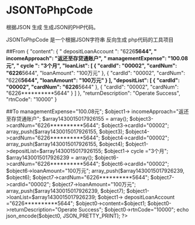 # JSONToPhpCode
根据JSON 生成 生成JSON的PHP代码。 


JSONToPhpCode 是一个根据JSON字符串 反向生成  php代码的工具项目


##From 
  {
    "content": {
        " depositLoanAccount ": "6226**********5644",
        " incomeApproach": "返还至存贷通账户",
        " managementExpense": "100.08元",
        " cycle ": "3个月",
        "loanList": [
            {
                "cardId": "00002",
                "cardNum": "6226**********5644",
                "loanAmount": "100万元"
            },
            {
                "cardId": "00002",
                "cardNum": "6226**********5644",
                "loanAmount": "100万元"
            }
        ],
        "depositList": [
            {
                "cardId": "00002",
                "cardNum": "6226**********5644"
            },
            {
                "cardId": "00002",
                "cardNum": "6226**********5644"
            }
        ]
    },
    "returnDescription": "Operate Success",
    "rtnCode": "10000"
}


##To
    <?php
      error_reporting(0);
      header('Content-Type: application/json');
      $object1-> managementExpense="100.08元";
      $object1-> incomeApproach="返还至存贷通账户";
      $array1430015017926155 = array();
      $object3->cardNum="6226**********5644";
      $object3->cardId="00002";
      array_push($array1430015017926155, $object3);
      $object4->cardNum="6226**********5644";
      $object4->cardId="00002";
      array_push($array1430015017926155, $object4);
      $object1->depositList=$array1430015017926155;
      $object1-> cycle ="3个月";
      $array1430015017926239 = array();
      $object6->cardNum="6226**********5644";
      $object6->cardId="00002";
      $object6->loanAmount="100万元";
      array_push($array1430015017926239, $object6);
      $object7->cardNum="6226**********5644";
      $object7->cardId="00002";
      $object7->loanAmount="100万元";
      array_push($array1430015017926239, $object7);
      $object1->loanList=$array1430015017926239;
      $object1-> depositLoanAccount ="6226**********5644";
      $object0->content=$object1;
      $object0->returnDescription="Operate Success";
      $object0->rtnCode="10000";
      echo json_encode($object0, JSON_PRETTY_PRINT);
   ?>


